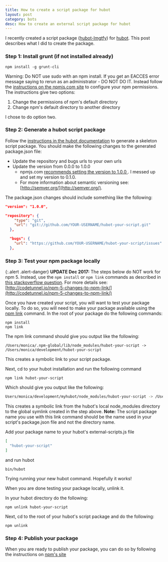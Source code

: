 ```yaml
---
title: How to create a script package for hubot
layout: post
category: bots
desc: How to create an external script package for hubot
---
```


I recently created a script package ([hubot-lmgtfy](https://www.npmjs.com/package/hubot-lmgtfy)) for [hubot](https://hubot.github.com/).  This post describes what I did to create the package.


### Step 1: Install grunt (if not installed already)

```Shell
npm install -g grunt-cli
```

Warning: Do NOT use sudo with an npm install.  If you get an EACCES error message saying to rerun as an administrator - DO NOT DO IT. Instead follow the [instructions on the npmjs.com site](https://docs.npmjs.com/getting-started/fixing-npm-permissions) to configure your npm permissions.  The instructions give two options:

1. Change the permissions of npm's default directory
1. Change npm's default directory to another directory

I chose to do option two.

### Step 2: Generate a hubot script package

Follow the [instructions in the hubot documentation](https://hubot.github.com/docs/scripting/#creating-a-script-package) to generate a skeleton script package. You should make the following changes to the generated package.json file:

- Update the repository and bugs urls to your own urls
- Update the version from 0.0.0 to 1.0.0
  - npmjs.com [recommends setting the version to 1.0.0 ](https://docs.npmjs.com/getting-started/semantic-versioning).  I messed up and set my version to 0.1.0.  
  - For more information about semantic versioning see: [http://semver.org/](http://semver.org/).


The package.json changes should include something like the following:

```json
"version": "1.0.0",

"repository": {
    "type": "git",
    "url": "git://github.com/YOUR-USERNAME/hubot-your-script.git"
  },

  "bugs": {
    "url": "https://github.com/YOUR-USERNAME/hubot-your-script/issues"
  },
```


### Step 3: Test your npm package locally

{:.alert .alert-danger}
  <strong>UPDATE Dec 2017:</strong> The steps below do NOT work for npm 5. Instead, use the `npm install` or `npm link` commands as described in [this stackoverflow question](https://stackoverflow.com/questions/8088795/installing-a-local-module-using-npm/18778516). For more details see:  [http://codetunnel.io/npm-5-changes-to-npm-link/](http://codetunnel.io/npm-5-changes-to-npm-link/)


Once you have created your script, you will want to test your package locally.  To do so, you will need to make your package available using the [npm link](https://docs.npmjs.com/cli/link) command. In the root of your package do the following commands:

```Shell
npm install
npm link
```

The npm link command should give you output like the following:

```Shell
/Users/monica/.npm-global/lib/node_modules/hubot-your-script -> /Users/monica/development/hubot-your-script
```

This creates a symbolic link to your script package.

Next, cd to your hubot installation and run the following command

```Shell
npm link hubot-your-script
```

Which should give you output like the following:

```bash
Users/monica/development/myhubot/node_modules/hubot-your-script -> /Users/monica/.npm-global/lib/node_modules/hubot-your-script -> /Users/monica/development/hubot-your-script
```

This creates a symbolic link from the hubot's local node_modules directory to the global symlink created in the step above. **Note:** The script package name you use with this link command should be the name used in your script's package.json file and not the directory name.


Add your package name to your hubot's external-scripts.js file

```json
[
  "hubot-your-script"
]
```

 and run hubot

```Shell
bin/hubot
```

Trying running your new hubot command.  Hopefully it works!


When you are done testing your package locally, unlink it.

In your hubot directory do the following:

```Shell
npm unlink hubot-your-script
```

Next, cd to the root of your hubot's script package and do the following:

```Shell
npm unlink
```


### Step 4: Publish your package

When you are ready to publish your package, you can do so by following the instructions on [npm's site](https://docs.npmjs.com/getting-started/publishing-npm-packages)


